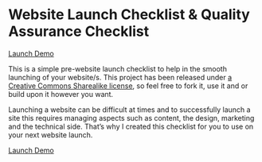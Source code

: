 # Website Launch Checklist & Quality Assurance Checklist

[Launch Demo](https://hikwamehluli.github.io/website-launch-checklist/)

This is a simple pre-website launch checklist to help in the smooth launching of your website/s.
This project has been released under [a Creative Commons Sharealike license](https://creativecommons.org/licenses/by-sa/4.0/), so feel free to fork it, use it and or build upon it however you want. 

Launching a website can be difficult at times and to successfully launch a site this requires managing aspects such as content, the design, marketing and the technical side. That’s why I created this checklist for you to use on your next website launch.

[Launch Demo](https://hikwamehluli.github.io/website-launch-checklist/)
